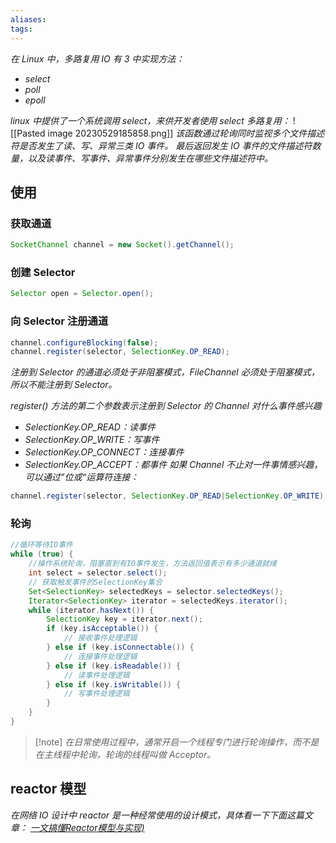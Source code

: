 ```yaml
---
aliases: 
tags: 
---
```


*在 Linux 中，多路复用 IO 有 3 中实现方法：*
+ *select*
+ *poll*
+ *epoll*

*linux 中提供了一个系统调用 select，来供开发者使用 select 多路复用：*
![[Pasted image 20230529185858.png]]
*该函数通过轮询同时监视多个文件描述符是否发生了读、写、异常三类 IO 事件。*
*最后返回发生 IO 事件的文件描述符数量，以及读事件、写事件、异常事件分别发生在哪些文件描述符中。*

## 使用

### 获取通道

```java
SocketChannel channel = new Socket().getChannel();
```

### 创建 Selector

```java
Selector open = Selector.open();
```

### 向 Selector 注册通道

```java
channel.configureBlocking(false);  
channel.register(selector, SelectionKey.OP_READ);
```

*注册到 Selector 的通道必须处于非阻塞模式，FileChannel 必须处于阻塞模式，所以不能注册到 Selector。*

*register() 方法的第二个参数表示注册到 Selector 的 Channel 对什么事件感兴趣*
+ *SelectionKey.OP_READ：读事件*
+ *SelectionKey.OP_WRITE：写事件*
+ *SelectionKey.OP_CONNECT：连接事件*
+ *SelectionKey.OP_ACCEPT：都事件*
*如果 Channel 不止对一件事情感兴趣，可以通过”位或“运算符连接：*

```java
channel.register(selector, SelectionKey.OP_READ|SelectionKey.OP_WRITE);
```

### 轮询

```java
//循环等待IO事件  
while (true) {  
	//操作系统轮询，阻塞直到有IO事件发生，方法返回值表示有多少通道就绪  
	int select = selector.select();  
	// 获取触发事件的SelectionKey集合  
	Set<SelectionKey> selectedKeys = selector.selectedKeys();  
	Iterator<SelectionKey> iterator = selectedKeys.iterator();  
	while (iterator.hasNext()) {  
		SelectionKey key = iterator.next();  
		if (key.isAcceptable()) {  
			// 接收事件处理逻辑  
		} else if (key.isConnectable()) {  
			// 连接事件处理逻辑  
		} else if (key.isReadable()) {  
			// 读事件处理逻辑  
		} else if (key.isWritable()) {  
			// 写事件处理逻辑  
		}  
	}  
}
```

> [!note] *在日常使用过程中，通常开启一个线程专门进行轮询操作，而不是在主线程中轮询，轮询的线程叫做 Acceptor。*

## reactor 模型

*在网络 IO 设计中 reactor 是一种经常使用的设计模式，具体看一下下面这篇文章：*
*[一文搞懂Reactor模型与实现)](https://juejin.cn/post/7210375522512666679)*